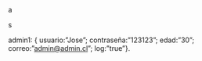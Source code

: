 a

s

admin1: { usuario:”Jose”; contraseña:”123123”; edad:”30”; correo:”admin@admin.cl”; log:”true”}.
